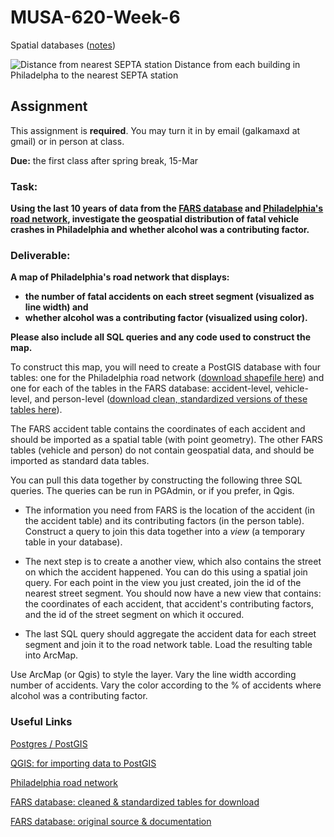 # MUSA-620-Week-6

Spatial databases ([notes](https://github.com/MUSA-620-Fall-2017/MUSA-620-Week-6/blob/master/week-6-spatial-databases.pptx))

![Distance from nearest SEPTA station](https://blueshift.io/distance-from-septa.png "Distance from nearest SEPTA station")
Distance from each building in Philadelpha to the nearest SEPTA station



## Assignment

This assignment is **required**. You may turn it in by email (galkamaxd at gmail) or in person at class.

**Due:** the first class after spring break, 15-Mar

### Task:

**Using the last 10 years of data from the [FARS database](https://www.nhtsa.gov/research-data/fatality-analysis-reporting-system-fars) and [Philadelphia's road network](https://www.opendataphilly.org/dataset/street-centerlines), investigate the geospatial distribution of fatal vehicle crashes in Philadelphia and whether alcohol was a contributing factor.**


### Deliverable:

**A map of Philadelphia's road network that displays:**
- **the number of fatal accidents on each street segment (visualized as line width) and**
- **whether alcohol was a contributing factor (visualized using color).**

**Please also include all SQL queries and any code used to construct the map.**


To construct this map, you will need to create a PostGIS database with four tables: one for the Philadelphia road network ([download shapefile here](https://www.opendataphilly.org/dataset/street-centerlines)) and one for each of the tables in the FARS database: accident-level, vehicle-level, and person-level ([download clean, standardized versions of these tables here](http://metrocosm.com/get-the-data/#accidents)).

The FARS accident table contains the coordinates of each accident and should be imported as a spatial table (with point geometry). The other FARS tables (vehicle and person) do not contain geospatial data, and should be imported as standard data tables.

You can pull this data together by constructing the following three SQL queries. The queries can be run in PGAdmin, or if you prefer, in Qgis.

- The information you need from FARS is the location of the accident (in the accident table) and its contributing factors (in the person table). Construct a query to join this data together into a *view* (a temporary table in your database).

- The next step is to create a another view, which also contains the street on which the accident happened. You can do this using a spatial join query. For each point in the view you just created, join the id of the nearest street segment. You should now have a new view that contains: the coordinates of each accident, that accident's contributing factors, and the id of the street segment on which it occured.

- The last SQL query should aggregate the accident data for each street segment and join it to the road network table. Load the resulting table into ArcMap.

Use ArcMap (or Qgis) to style the layer. Vary the line width according number of accidents. Vary the color according to the % of accidents where alcohol was a contributing factor.



### Useful Links

[Postgres / PostGIS](https://www.enterprisedb.com/software-downloads-postgres)

[QGIS: for importing data to PostGIS](http://www.qgis.org/en/site/)

[Philadelphia road network](https://www.opendataphilly.org/dataset/street-centerlines)

[FARS database: cleaned & standardized tables for download](http://metrocosm.com/get-the-data/#accidents)

[FARS database: original source & documentation](https://www.nhtsa.gov/research-data/fatality-analysis-reporting-system-fars)












